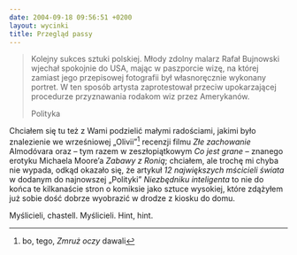 ```yaml
---
date: 2004-09-18 09:56:51 +0200
layout: wycinki
title: Przegląd passy
---
```


> Kolejny sukces sztuki polskiej. Młody zdolny malarz Rafał Bujnowski wjechał spokojnie do USA, mając w paszporcie wizę, na której zamiast jego przepisowej fotografii był własnoręcznie wykonany portret. W ten sposób artysta zaprotestował przeciw upokarzającej procedurze przyznawania rodakom wiz przez Amerykanów.
>
> Polityka

Chciałem się tu też z Wami podzielić małymi radościami, jakimi było znalezienie we wrześniowej „Olivii”[^1] recenzji filmu <cite>Złe zachowanie</cite> Almodóvara oraz – tym razem w zeszłopiątkowym <cite>Co jest grane</cite> – znanego erotyku Michaela Moore’a <cite>Zabawy z Ronią</cite>; chciałem, ale trochę mi chyba nie wypada, odkąd okazało się, że artykuł <cite>12 największych mścicieli świata</cite> w dodanym do najnowszej „Polityki” <cite>Niezbędniku inteligenta</cite> to nie do końca te kilkanaście stron o komiksie jako sztuce wysokiej, które zdążyłem już sobie dość dobrze wyobrazić w drodze z kiosku do domu.

Myślicieli, chastell. Myślicieli. Hint, hint.

[^1]: bo, tego, <cite>Zmruż oczy</cite> dawali

